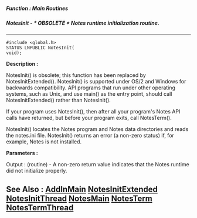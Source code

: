 ##### Function : Main Routines
##### NotesInit - * OBSOLETE * Notes runtime initialization routine.
---
```
#include <global.h>
STATUS LNPUBLIC NotesInit(
void);
```
**Description :**

NotesInit() is obsolete;  this function has been replaced by 
NotesInitExtended().  NotesInit() is supported under OS/2 and Windows for 
backwards compatibility.  API programs that run under other operating systems, 
such as Unix, and use main() as the entry point, should call 
NotesInitExtended() rather than NotesInit(). 

If your program uses NotesInit(), then after all your program's Notes API calls 
have returned, but before your program exits, call NotesTerm().

NotesInit() locates the Notes program and Notes data directories and reads the 
notes.ini file. NotesInit() returns an error (a non-zero status) if, for 
example, Notes is not installed.

**Parameters :**

Output :
(routine)  -  A non-zero return value indicates that the Notes runtime did not initialize properly.



**See Also :**
[AddInMain](/reference/Func/AddInMain)
[NotesInitExtended](/reference/Func/NotesInitExtended)
[NotesInitThread](/reference/Func/NotesInitThread)
[NotesMain](/reference/Func/NotesMain)
[NotesTerm](/reference/Func/NotesTerm)
[NotesTermThread](/reference/Func/NotesTermThread)
---
